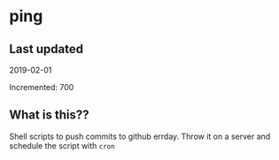 # ping

## Last updated
2019-02-01

Incremented: 700

## What is this??
Shell scripts to push commits to github errday. Throw it on a server and schedule the script with `cron`
